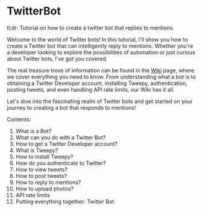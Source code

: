 # TwitterBot
tl;dr: Tutorial on how to create a twitter bot that replies to mentions.

Welcome to the world of Twitter bots! In this tutorial, I'll show you how to create a Twitter bot that can intelligently reply to mentions. Whether you're a developer looking to explore the possibilities of automation or just curious about Twitter bots, I've got you covered.

The real treasure trove of information can be found in the [Wiki](https://github.com/BogdanAlinTudorache/TwitterBot/wiki) page, where we cover everything you need to know. From understanding what a bot is to obtaining a Twitter Developer account, installing Tweepy, authentication, posting tweets, and even handling API rate limits, our Wiki has it all.

Let's dive into the fascinating realm of Twitter bots and get started on your journey to creating a bot that responds to mentions!

Contents:
1. What is a Bot?
2. What can you do with a Twitter Bot?
3. How to get a Twitter Developer account?
4. What is Tweepy?
5. How to install Tweepy?
6. How do you authenticate to Twitter?
7. How to view tweets?
8. How to post tweets?
9. How to reply to mentions?
10. How to upload photos?
11. API rate limits
12. Putting everything together: Twitter Bot
